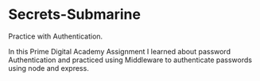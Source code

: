 # Secrets-Submarine
Practice with Authentication.


In this Prime Digital Academy Assignment I learned about password Authentication and practiced using Middleware to authenticate passwords using node and express.

